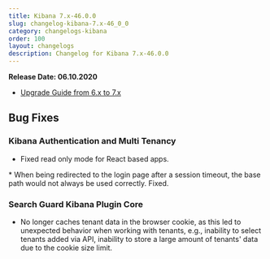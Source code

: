 ```yaml
---
title: Kibana 7.x-46.0.0
slug: changelog-kibana-7.x-46_0_0
category: changelogs-kibana
order: 100
layout: changelogs
description: Changelog for Kibana 7.x-46.0.0	
---
```


<!--- Copyright 2020 floragunn GmbH -->

**Release Date: 06.10.2020**

* [Upgrade Guide from 6.x to 7.x](../_docs_installation/installation_upgrading_6_7.md)

## Bug Fixes


### Kibana Authentication and Multi Tenancy

* Fixed read only mode for React based apps.
<p />
* When being redirected to the login page after a session timeout, the base path would not always be used correctly. Fixed.
<p />


### Search Guard Kibana Plugin Core

* No longer caches tenant data in the browser cookie, as this led to unexpected behavior when working with tenants, e.g., inability to select tenants added via API, inability to store a large amount of tenants' data due to the cookie size limit.
<p />


